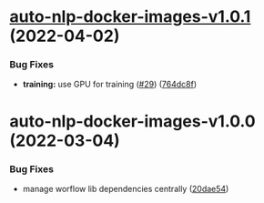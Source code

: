 # [auto-nlp-docker-images-v1.0.1](https://github.com/fhswf/tagflip-autonlp/compare/auto-nlp-docker-images-v1.0.0...auto-nlp-docker-images-v1.0.1) (2022-04-02)


### Bug Fixes

* **training:** use GPU for training ([#29](https://github.com/fhswf/tagflip-autonlp/issues/29)) ([764dc8f](https://github.com/fhswf/tagflip-autonlp/commit/764dc8f8029bb16251d3859daf4631a70d2a4b81))

# auto-nlp-docker-images-v1.0.0 (2022-03-04)


### Bug Fixes

* manage worflow lib dependencies centrally ([20dae54](https://github.com/fhswf/tagflip-autonlp/commit/20dae54cc9ca73b526e904c5d467bcc3628513b4))
